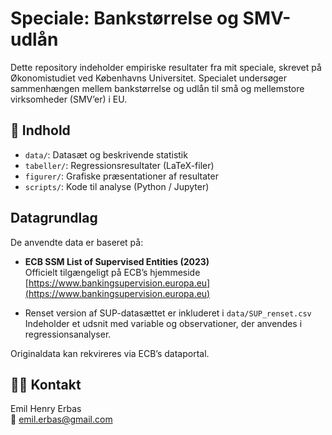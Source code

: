 # Speciale: Bankstørrelse og SMV-udlån

Dette repository indeholder empiriske resultater fra mit speciale, skrevet på Økonomistudiet ved Københavns Universitet. Specialet undersøger sammenhængen mellem bankstørrelse og udlån til små og mellemstore virksomheder (SMV’er) i EU.

## 📁 Indhold

- `data/`: Datasæt og beskrivende statistik
- `tabeller/`: Regressionsresultater (LaTeX-filer)
- `figurer/`: Grafiske præsentationer af resultater
- `scripts/`: Kode til analyse (Python / Jupyter)

## Datagrundlag

De anvendte data er baseret på:

- **ECB SSM List of Supervised Entities (2023)**  
  Officielt tilgængeligt på ECB’s hjemmeside  
  [https://www.bankingsupervision.europa.eu](https://www.bankingsupervision.europa.eu)

- Renset version af SUP-datasættet er inkluderet i `data/SUP_renset.csv`  
  Indeholder et udsnit med variable og observationer, der anvendes i regressionsanalyser.

Originaldata kan rekvireres via ECB’s dataportal.

## 👨‍💻 Kontakt

Emil Henry Erbas  
📧 emil.erbas@gmail.com
